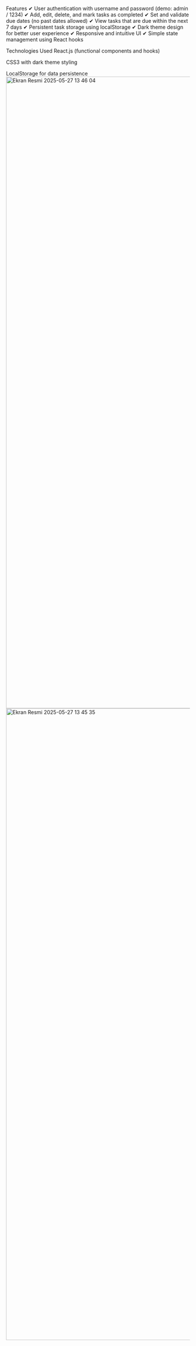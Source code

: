 Features
✔ User authentication with username and password (demo: admin / 1234)
✔ Add, edit, delete, and mark tasks as completed
✔ Set and validate due dates (no past dates allowed)
✔ View tasks that are due within the next 7 days
✔ Persistent task storage using localStorage
✔ Dark theme design for better user experience
✔ Responsive and intuitive UI
✔ Simple state management using React hooks

Technologies Used
React.js (functional components and hooks)

CSS3 with dark theme styling

LocalStorage for data persistence<img width="1728" alt="Ekran Resmi 2025-05-27 13 46 04" src="https://github.com/user-attachments/assets/039d6ef5-fb24-42fb-810f-6173b371b302" />
<img width="1728" alt="Ekran Resmi 2025-05-27 13 45 35" src="https://github.com/user-attachments/assets/f634d846-204b-48fd-876d-c84289d55daf" />
